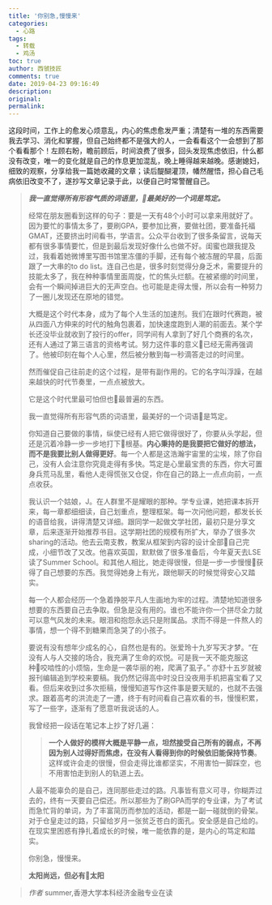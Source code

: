 ```yaml
---
title: '你别急,慢慢来'
categories:
  - 心路
tags:
  - 转载
  - 鸡汤
toc: true
author: 西虢技匠
comments: true
date: 2019-04-23 09:16:49
description:
original:
permalink:
---
```


这段时间，工作上的愈发心烦意乱，内心的焦虑愈发严重；清楚有一堆的东西需要我去学习、消化和掌握，但自己始终都不是强大的人，一会看看这个一会想到了那个看看那个！左顾右盼，瞻前顾后，时间浪费了很多，回头发现焦虑依旧，什么都没有改变，唯一的变化就是自己的作息更加混乱，晚上睡得越来越晚。感谢媳妇，细致的观察，分享给我一篇她收藏的文章；读后醍醐灌顶，幡然醒悟，担心自己毛病依旧改变不了，遂抄写文章记录于此，以便自己时常警醒自己。

<!-- more -->
> ***我一直觉得所有形容气质的词语里，最美好的一个词是笃定。***
> 
> 经常在朋友圈看到这样的句子：要是一天有48个小时可以拿来用就好了。因为要忙的事情太多了，要刷GPA，要参加比赛，要做社团，要准备托福GMAT，还要挤出时间看书，学语言。公众平台收到了很多条留言，说每天都有很多事情要忙，但是到最后发现好像什么也做不好。闺蜜也跟我提及过，我看着她微博里写图书馆里冻僵的手脚，还有每个被冻醒的早晨，后面跟了一大串的to do list。连自己也是，很多时刻觉得分身乏术，需要提升的技能太多了，我在种种事情里面周旋，忙的焦头烂额。在被紧绷的时间里，会有一个瞬间掉进巨大的无声空白。也可能是走得太慢，所以会有一种努力了一圈儿发现还在原地的错觉。
> 
> 大概是这个时代本身，成为了每个人生活的加速剂。我们在跟时代赛跑，被从四面八方伸来的时代的触角包裹着，加快速度跑到人潮的前面去。某个学长还没毕业就收到了投行的offer，同学间有人拿到了好几个商赛的名次，还有人通过了第三语言的资格考试。努力这件事的意义已经无需再强调了。他被印刻在每个人心里，然后被分散到每一秒滴答走过的时间里。
> 
> 然而催促自己往前走的这个过程，是带有副作用的。它的名字叫浮躁，在越来越快的时代节奏里，一点点被放大。
> 
> 它是这个时代里最可怕但也最普遍的东西。
> 
> 我一直觉得所有形容气质的词语里，最美好的一个词语是笃定。
> 
> 你知道自己要做的事情，纵使已经有人把它做得很好了，你要从头学起，但还是沉着冷静一步一步地打下根基。**内心秉持的是我要把它做好的想法，而不是我要比别人做得更好**。每一个人都是这浩瀚宇宙里的尘埃，除了你自己，没有人会注意你究竟走得有多快。笃定是心里最宝贵的东西，你大可置身兵荒马乱里，看他人走得慌张又仓促，你在自己的路上一点点向前，一点点收获。
> 
> 我认识一个姑娘，J。在人群里不是耀眼的那种。学专业课，她把课本拆开来，每一章都细细读，自己划重点，整理框架。每一次问他问题，都发长长的语音给我，讲得清楚又详细。跟同学一起做文学社团，最初只是分享文章，后来逐渐开始推荐书目。这学期社团的规模有所扩大，举办了很多次sharing的活动。他去云南支教，教案从框架到内容的设计全部自己完成，小细节改了又改。他喜欢英国，默默做了很多准备后，今年夏天去LSE读了Summer School。和其他人相比，她走得很慢，但是一步一步慢慢获得了自己想要的东西。我觉得她身上有光，跟他聊天的时候觉得安心又踏实。
> 
> 每一个人都会经历一个急着挣脱平凡人生画地为牢的过程。清楚地知道很多想要的东西要自己去争取。但急是没有用的。谁也不能许你一个拼尽全力就可以意气风发的未来。眼泪和抱怨永远只是附属品。求而不得是一件熬人的事情，想一个得不到糖果而急哭了的小孩子。
> 
> 要说有没有想年少成名的心，自然也是有的。张爱玲十九岁写天才梦。“在没有人与人交接的场合，我充满了生命的欢悦。可是我一天不能克服这种咬啮性的小烦恼，生命是一袭华丽的袍，爬满了虱子。” 亦舒十五岁就被报刊编辑追到学校来要稿。我仍然记得高中时没日没夜用手机把喜宝看了又看。但后来收到过多次拒稿，慢慢知道写作这件事是要天赋的，也就不去强求。跟着高考的洪流走了一遭，终于有时间看自己喜欢看的书，慢慢积累，写了一些字，逐渐有了愿意听我说话的人。
> 
> 我曾经把一段话在笔记本上抄了好几遍：
> > **一个人做好的模样大概是平静一点，坦然接受自己所有的弱点，不再因为别人过得好而焦虑，在没有人看得到你的时候依旧能保持节奏**。这样或许会走的很慢，但会走得比谁都坚实，不用害怕一脚踩空，也不用害怕走到别人的轨道上去。       
> 
> 人最不能辜负的是自己，连同那些走过的路。凡事皆有意义可寻，你糊弄过去的，终有一天要自己偿还。所以那些为了刷GPA而学的专业课，为了考试而急忙背的单词，为了丰富简历而参加的活动，都是一副一碰就倒的骨架。对于仓皇走过的路，只留给岁月一张贫乏苍白的面孔。安全感是自己给的。在现实里困惑有挣扎着成长的时候，唯一能依靠的是，是内心的笃定和踏实。
> 
> 你别急，慢慢来。
> 
> **太阳尚远，但必有太阳**


> *作者*
> summer,香港大学本科经济金融专业在读